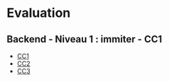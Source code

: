 
# Evaluation 

## Backend - Niveau 1 : immiter - CC1

- [CC1](backend/cc1-backend) 
- [CC2](backend/cc2-backend)
- [CC3](backend/cc3-backend)